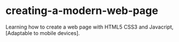 # creating-a-modern-web-page
Learning how to create a web page with HTML5 CSS3 and Javacript, [Adaptable to mobile devices].
